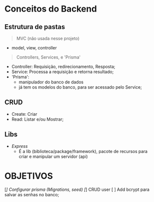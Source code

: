 # Conceitos do Backend

## Estrutura de pastas
 > MVC (não usada nesse projeto)
 * model, view, controller

 > Controllers, Services, e 'Prisma'
 * Controller: Requisição, redirecionamento, Resposta;
 * Service: Processa a requisição e retorna resultado;
 * 'Prisma':
    * manipulador do banco de dados
    * já tem os modelos do banco, para ser acessado pelo Service;

## CRUD
  * Create: Criar
  * Read: Listar e/ou Mostrar;

## Libs
  * *Express*
    * É a lib (biblioteca/package/framework), pacote de recursos para criar e manipular um servidor (api)


# OBJETIVOS
  [*] Configurar prisma (Migrations, seed)
  [*] CRUD user
    [ ] Add bcrypt para salvar as senhas no banco;
